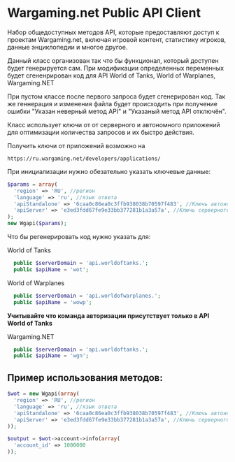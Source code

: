 Wargaming.net Public API Client
=========================
Набор общедоступных методов API, которые предоставляют доступ к проектам Wargaming.net, включая игровой контент, статистику игроков, данные энциклопедии и многое другое.

Данный класс организован так что бы функционал, который доступен будет генерируется сам. При модификации определенных переменных будет сгененрирован код для API World of Tanks, World of Warplanes, Wargaming.NET

При пустом классе после первого запроса будет сгенерирован код. Так же геннерация и изменения файла будет происходить при получение ошибки "Указан неверный метод API" и "Указаный метод API отключён".

Класс использует ключи от от серверного и автономного приложений для оптимизации количества запросов и их быстро действия.


Получить ключи от приложений возможно на

    https://ru.wargaming.net/developers/applications/

При инициализации нужно обезательно указать ключевые данные:
````php
$params = array(
  'region' => 'RU', //регион
  'language' => 'ru', //язык ответа
  'apiStandalone' => '6caa0c86ea0c3ffb938038b70597f483', //Ключь автономного приложения
  'apiServer' => 'e3ed3fdd67fe9e33bb377281b1a3a57a', //Ключь серверного приложения
);
new Wgapi($params);
````


Что бы регенерировать код нужно указать для:

World of Tanks
````php
  public $serverDomain = 'api.worldoftanks.';
  public $apiName = 'wot';
````


World of Warplanes
````php
  public $serverDomain = 'api.worldofwarplanes.';
  public $apiName = 'wowp';
````
**Учитывайте что команда авторизации присутствует только в API World of Tanks**


Wargaming.NET
````php
  public $serverDomain = 'api.worldoftanks.';
  public $apiName = 'wgn';
````


## Пример использования методов:
````php
$wot = new Wgapi(array(
  'region' => 'RU', //регион
  'language' => 'ru', //язык ответа
  'apiStandalone' => '6caa0c86ea0c3ffb938038b70597f483', //Ключь автономного приложения
  'apiServer' => 'e3ed3fdd67fe9e33bb377281b1a3a57a', //Ключь серверного приложения
));

$output = $wot->account->info(array(
  'account_id' => 1000000
));
````